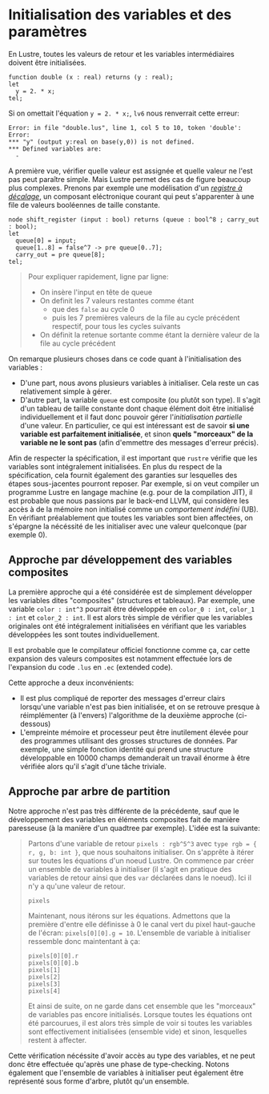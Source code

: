 # Initialisation des variables et des paramètres

En Lustre, toutes les valeurs de retour et les variables intermédiaires doivent être initialisées.

```lustre
function double (x : real) returns (y : real);
let
  y = 2. * x;
tel;
```

Si on omettait l'équation `y = 2. * x;`, `lv6` nous renverrait cette erreur:

```
Error: in file "double.lus", line 1, col 5 to 10, token 'double':
Error: 
*** "y" (output y:real on base(y,0)) is not defined. 
*** Defined variables are: 
  - 
```

A première vue, vérifier quelle valeur est assignée et quelle valeur ne l'est pas peut paraître simple. Mais Lustre permet des cas de figure beaucoup plus complexes. Prenons par exemple une modélisation d'un [_registre à décalage_](https://en.wikipedia.org/wiki/Shift_register), un composant eléctronique courant qui peut s'apparenter à une file de valeurs booléennes de taille constante.

```lustre
node shift_register (input : bool) returns (queue : bool^8 ; carry_out : bool);
let
  queue[0] = input;
  queue[1..8] = false^7 -> pre queue[0..7];
  carry_out = pre queue[8];
tel;
```

> Pour expliquer rapidement, ligne par ligne:
>   * On insère l'input en tête de queue
>   * On definit les 7 valeurs restantes comme étant
>       * que des `false` au cycle 0
>       * puis les 7 premières valeurs de la file au cycle précédent respectif, pour tous les cycles suivants
>   * On définit la retenue sortante comme étant la dernière valeur de la file au cycle précédent

On remarque plusieurs choses dans ce code quant à l'initialisation des variables :
  * D'une part, nous avons plusieurs variables à initialiser. Cela reste un cas relativement simple à gérer.
  * D'autre part, la variable `queue` est composite (ou plutôt son type). Il s'agit d'un tableau de taille constante dont chaque élément doit être initialisé individuellement et il faut donc pouvoir gérer l'_initialisation partielle_ d'une valeur. En particulier, ce qui est intéressant est de savoir **si une variable est parfaitement initialisée**, et sinon **quels "morceaux" de la variable ne le sont pas** (afin d'emmettre des messages d'erreur précis).

Afin de respecter la spécification, il est important que `rustre` vérifie que les variables sont intégralement initialisées. En plus du respect de la spécification, cela fournit également des garanties sur lesquelles des étapes sous-jacentes pourront reposer. Par exemple, si on veut compiler un programme Lustre en langage machine (e.g. pour de la compilation JIT), il est probable que nous passions par le back-end LLVM, qui considère les accès à de la mémoire non initialisé comme un _comportement indéfini_ (UB). En vérifiant préalablement que toutes les variables sont bien affectées, on s'épargne la nécéssité de les initialiser avec une valeur quelconque (par exemple 0).

## Approche par développement des variables composites

La première approche qui a été considérée est de simplement développer les variables dites "composites" (structures et tableaux). Par exemple, une variable `color : int^3` pourrait être développée en `color_0 : int`, `color_1 : int` et `color_2 : int`. Il est alors très simple de vérifier que les variables originales ont été intégralement initialisées en vérifiant que les variables développées les sont toutes individuellement.

Il est probable que le compilateur officiel fonctionne comme ça, car cette expansion des valeurs composites est notamment effectuée lors de l'expansion du code `.lus` en `.ec` (extended code).

Cette approche a deux inconvénients:

  * Il est plus compliqué de reporter des messages d'erreur clairs lorsqu'une variable n'est pas bien initialisée, et on se retrouve presque à réimplémenter (à l'envers) l'algorithme de la deuxième approche (ci-dessous)
  * L'empreinte mémoire et processeur peut être inutilement élevée pour des programmes utilisant des grosses structures de données. Par exemple, une simple fonction identité qui prend une structure développable en 10000 champs demanderait un travail énorme à être vérifiée alors qu'il s'agit d'une tâche triviale.

## Approche par arbre de partition

Notre approche n'est pas très différente de la précédente, sauf que le développement des variables en éléments composites fait de manière paresseuse (à la manière d'un quadtree par exemple). L'idée est la suivante:

> Partons d'une variable de retour `pixels : rgb^5^3` avec `type rgb = { r, g, b: int }`, que nous souhaitons initialiser.
> On s'apprête à itérer sur toutes les équations d'un noeud Lustre. On commence par créer un ensemble de variables à initialiser (il s'agit en pratique des variables de retour ainsi que des `var` déclarées dans le noeud). Ici il n'y a qu'une valeur de retour.
>
> ```
> pixels
> ```
>
> Maintenant, nous itérons sur les équations. Admettons que la première d'entre elle définisse à 0 le canal vert du pixel haut-gauche de l'écran: `pixels[0][0].g = 10`. L'ensemble de variable à initialiser ressemble donc maintentant à ça:
>
> ```
> pixels[0][0].r
> pixels[0][0].b
> pixels[1]
> pixels[2]
> pixels[3]
> pixels[4]
> ```
>
> Et ainsi de suite, on ne garde dans cet ensemble que les "morceaux" de variables pas encore initialisés. Lorsque toutes les équations ont été parcourues, il est alors très simple de voir si toutes les variables sont effectivement initialisées (ensemble vide) et sinon, lesquelles restent à affecter.

Cette vérification nécéssite d'avoir accès au type des variables, et ne peut donc être effectuée qu'après une phase de type-checking. Notons également que l'ensemble de variables à initialiser peut également être représenté sous forme d'arbre, plutôt qu'un ensemble.

